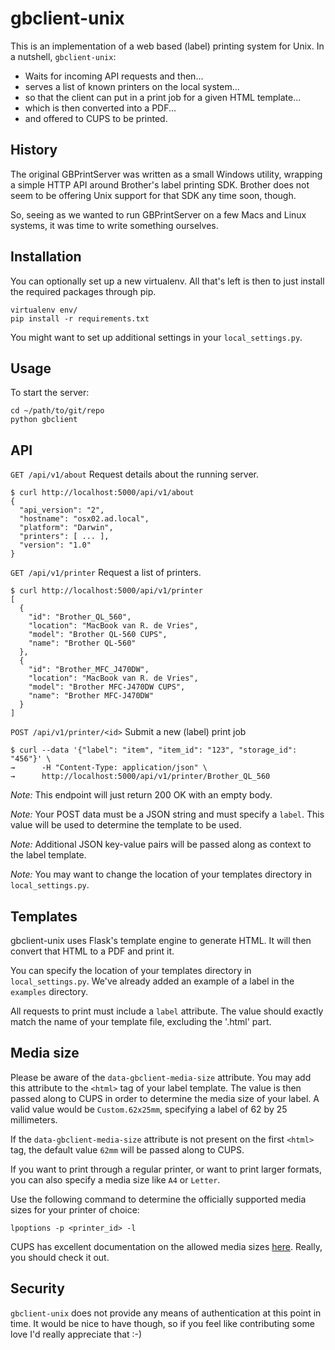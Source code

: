 # gbclient-unix

This is an implementation of a web based (label) printing system for Unix. In a nutshell, `gbclient-unix`:

* Waits for incoming API requests and then...
* serves a list of known printers on the local system...
* so that the client can put in a print job for a given HTML template...
* which is then converted into a PDF...
* and offered to CUPS to be printed.

## History

The original GBPrintServer was written as a small Windows utility, wrapping a simple HTTP API around Brother's label printing SDK. Brother does not seem to be offering Unix support for that SDK any time soon, though.
 
 So, seeing as we wanted to run GBPrintServer on a few Macs and Linux systems, it was time to write something ourselves.

## Installation

You can optionally set up a new virtualenv. All that's left is then to just install the required packages through pip.

```
virtualenv env/
pip install -r requirements.txt
```

You might want to set up additional settings in your `local_settings.py`.

## Usage

To start the server:

```
cd ~/path/to/git/repo
python gbclient
```

## API

`GET /api/v1/about`
Request details about the running server.

```
$ curl http://localhost:5000/api/v1/about
{
  "api_version": "2", 
  "hostname": "osx02.ad.local", 
  "platform": "Darwin", 
  "printers": [ ... ], 
  "version": "1.0"
}
```

`GET /api/v1/printer`
Request a list of printers.

```
$ curl http://localhost:5000/api/v1/printer
[
  {
    "id": "Brother_QL_560", 
    "location": "MacBook van R. de Vries", 
    "model": "Brother QL-560 CUPS", 
    "name": "Brother QL-560"
  }, 
  {
    "id": "Brother_MFC_J470DW", 
    "location": "MacBook van R. de Vries", 
    "model": "Brother MFC-J470DW CUPS", 
    "name": "Brother MFC-J470DW"
  }
]
```

`POST /api/v1/printer/<id>` Submit a new (label) print job

```
$ curl --data '{"label": "item", "item_id": "123", "storage_id": "456"}' \
→      -H "Content-Type: application/json" \
→      http://localhost:5000/api/v1/printer/Brother_QL_560
```

*Note:* This endpoint will just return 200 OK with an empty body.

*Note:* Your POST data must be a JSON string and must specify a `label`. This value will be used to determine the template to be used.

*Note:* Additional JSON key-value pairs will be passed along as context to the label template.

*Note:* You may want to change the location of your templates directory in `local_settings.py`.

## Templates

gbclient-unix uses Flask's template engine to generate HTML. It will then convert that HTML to a PDF and print it.

You can specify the location of your templates directory in `local_settings.py`. We've already added an example of a label in the `examples` directory.

All requests to print must include a `label` attribute. The value should exactly match the name of your template file, excluding the '.html' part.

## Media size

Please be aware of the `data-gbclient-media-size` attribute. You may add this attribute to the `<html>` tag of your label template. The value is then passed along to CUPS in order to determine the media size of your label. A valid value would be `Custom.62x25mm`, specifying a label of 62 by 25 millimeters.

If the `data-gbclient-media-size` attribute is not present on the first `<html>` tag, the default value `62mm` will be passed along to CUPS.

If you want to print through a regular printer, or want to print larger formats, you can also specify a media size like `A4` or `Letter`.

Use the following command to determine the officially supported media sizes for your printer of choice:

```
lpoptions -p <printer_id> -l
```

CUPS has excellent documentation on the allowed media sizes [here](https://www.cups.org/doc/options.html#OPTIONS). Really, you should check it out.

## Security

`gbclient-unix` does not provide any means of authentication at this point in time. It would be nice to have though, so if you feel like contributing some love I'd really appreciate that :-)